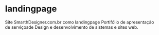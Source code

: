 # landingpage
Site SmarthDesigner.com.br como landingpage
Portifólio de apresentação de serviçosde Design e desenvolvimento de sistemas e sites web.
